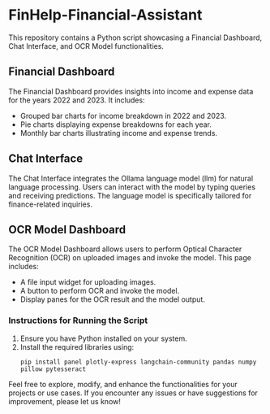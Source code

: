 # FinHelp-Financial-Assistant
This repository contains a Python script showcasing a Financial Dashboard, Chat Interface, and OCR Model functionalities.

## Financial Dashboard

The Financial Dashboard provides insights into income and expense data for the years 2022 and 2023. It includes:

- Grouped bar charts for income breakdown in 2022 and 2023.
- Pie charts displaying expense breakdowns for each year.
- Monthly bar charts illustrating income and expense trends.

## Chat Interface

The Chat Interface integrates the Ollama language model (llm) for natural language processing. Users can interact with the model by typing queries and receiving predictions. The language model is specifically tailored for finance-related inquiries.

## OCR Model Dashboard

The OCR Model Dashboard allows users to perform Optical Character Recognition (OCR) on uploaded images and invoke the model. This page includes:

- A file input widget for uploading images.
- A button to perform OCR and invoke the model.
- Display panes for the OCR result and the model output.

### Instructions for Running the Script

1. Ensure you have Python installed on your system.
2. Install the required libraries using:
   ```
   pip install panel plotly-express langchain-community pandas numpy pillow pytesseract
   ```
Feel free to explore, modify, and enhance the functionalities for your projects or use cases. If you encounter any issues or have suggestions for improvement, please let us know!
